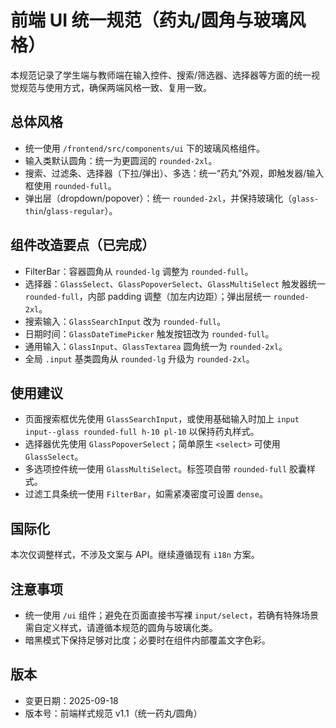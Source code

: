 # 前端 UI 统一规范（药丸/圆角与玻璃风格）

本规范记录了学生端与教师端在输入控件、搜索/筛选器、选择器等方面的统一视觉规范与使用方式，确保两端风格一致、复用一致。

## 总体风格
- 统一使用 `/frontend/src/components/ui` 下的玻璃风格组件。
- 输入类默认圆角：统一为更圆润的 `rounded-2xl`。
- 搜索、过滤条、选择器（下拉/弹出）、多选：统一“药丸”外观，即触发器/输入框使用 `rounded-full`。
- 弹出层（dropdown/popover）：统一 `rounded-2xl`，并保持玻璃化（`glass-thin`/`glass-regular`）。

## 组件改造要点（已完成）
- FilterBar：容器圆角从 `rounded-lg` 调整为 `rounded-full`。
- 选择器：`GlassSelect`、`GlassPopoverSelect`、`GlassMultiSelect` 触发器统一 `rounded-full`，内部 padding 调整（加左内边距）；弹出层统一 `rounded-2xl`。
- 搜索输入：`GlassSearchInput` 改为 `rounded-full`。
- 日期时间：`GlassDateTimePicker` 触发按钮改为 `rounded-full`。
- 通用输入：`GlassInput`、`GlassTextarea` 圆角统一为 `rounded-2xl`。
- 全局 `.input` 基类圆角从 `rounded-lg` 升级为 `rounded-2xl`。

## 使用建议
- 页面搜索框优先使用 `GlassSearchInput`，或使用基础输入时加上 `input input--glass rounded-full h-10 pl-10` 以保持药丸样式。
- 选择器优先使用 `GlassPopoverSelect`；简单原生 `<select>` 可使用 `GlassSelect`。
- 多选项控件统一使用 `GlassMultiSelect`。标签项自带 `rounded-full` 胶囊样式。
- 过滤工具条统一使用 `FilterBar`，如需紧凑密度可设置 `dense`。

## 国际化
本次仅调整样式，不涉及文案与 API。继续遵循现有 `i18n` 方案。

## 注意事项
- 统一使用 `/ui` 组件；避免在页面直接书写裸 `input/select`，若确有特殊场景需自定义样式，请遵循本规范的圆角与玻璃化类。
- 暗黑模式下保持足够对比度；必要时在组件内部覆盖文字色彩。

## 版本
- 变更日期：2025-09-18
- 版本号：前端样式规范 v1.1（统一药丸/圆角）











